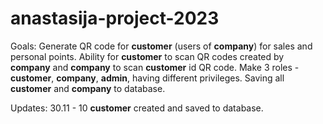 # anastasija-project-2023

Goals:
Generate QR code for **customer** (users of **company**) for sales and personal points.
Ability for **customer** to scan QR codes created by **company** and **company** to scan **customer** id QR code.
Make 3 roles - **customer**, **company**, **admin**, having different privileges.
Saving all **customer** and **company** to database.


Updates:
30.11 - 10 **customer** created and saved to database.
